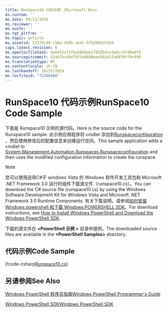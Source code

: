 ```yaml
---
title: RunSpace10 代码示例 |Microsoft Docs
ms.custom: ''
ms.date: 09/13/2016
ms.reviewer: ''
ms.suite: ''
ms.tgt_pltfrm: ''
ms.topic: article
ms.assetid: 5337dc40-c56e-458b-aedc-5f5d401dfd28
caps.latest.revision: 6
ms.openlocfilehash: da8455a72f6a50b8ab17650541cde8cc9c98a8fd
ms.sourcegitcommit: 52a67bcd9d7bf3e8600ea4302d1fa8970ff9c998
ms.translationtype: MT
ms.contentlocale: zh-CN
ms.lasthandoff: 10/15/2019
ms.locfileid: "72366466"
---
```

# <a name="runspace10-code-sample"></a><span data-ttu-id="55440-102">RunSpace10 代码示例</span><span class="sxs-lookup"><span data-stu-id="55440-102">RunSpace10 Code Sample</span></span>

<span data-ttu-id="55440-103">下面是 Runspace10 示例的源代码。</span><span class="sxs-lookup"><span data-stu-id="55440-103">Here is the source code for the Runspace10 sample.</span></span> <span data-ttu-id="55440-104">此示例应用程序将 cmdlet 添加到[Runspaceconfiguration](/dotnet/api/System.Management.Automation.Runspaces.RunspaceConfiguration) ，然后使用修改后的配置信息来创建运行空间。</span><span class="sxs-lookup"><span data-stu-id="55440-104">This sample application adds a cmdlet to [System.Management.Automation.Runspaces.Runspaceconfiguration](/dotnet/api/System.Management.Automation.Runspaces.RunspaceConfiguration) and then uses the modified configuration information to create the runspace.</span></span>

> [!NOTE]
> <span data-ttu-id="55440-105">您可以使用适用C#于 windows Vista 的 Windows 软件开发工具包和 Microsoft .NET Framework 3.0 运行时组件下载源文件（runspace10.cs）。</span><span class="sxs-lookup"><span data-stu-id="55440-105">You can download the C# source file (runspace10.cs) by using the Windows Software Development Kit for Windows Vista and Microsoft .NET Framework 3.0 Runtime Components.</span></span> <span data-ttu-id="55440-106">有关下载说明，请参阅[如何安装 Windows powershell 和下载 Windows POWERSHELL SDK](/powershell/developer/installing-the-windows-powershell-sdk)。</span><span class="sxs-lookup"><span data-stu-id="55440-106">For download instructions, see [How to Install Windows PowerShell and Download the Windows PowerShell SDK](/powershell/developer/installing-the-windows-powershell-sdk).</span></span>
>
> <span data-ttu-id="55440-107">下载的源文件在 **\<PowerShell 示例 >** 目录中提供。</span><span class="sxs-lookup"><span data-stu-id="55440-107">The downloaded source files are available in the **\<PowerShell Samples>** directory.</span></span>

## <a name="code-sample"></a><span data-ttu-id="55440-108">代码示例</span><span class="sxs-lookup"><span data-stu-id="55440-108">Code Sample</span></span>

[!code-csharp[Runspace10.cs](../../../../powershell-sdk-samples/SDK-2.0/csharp/Runspace10/Runspace10.cs#L11-L118 "Runspace10.cs")]

## <a name="see-also"></a><span data-ttu-id="55440-109">另请参阅</span><span class="sxs-lookup"><span data-stu-id="55440-109">See Also</span></span>

[<span data-ttu-id="55440-110">Windows PowerShell 程序员指南</span><span class="sxs-lookup"><span data-stu-id="55440-110">Windows PowerShell Programmer's Guide</span></span>](./windows-powershell-programmer-s-guide.md)

[<span data-ttu-id="55440-111">Windows PowerShell SDK</span><span class="sxs-lookup"><span data-stu-id="55440-111">Windows PowerShell SDK</span></span>](../windows-powershell-reference.md)
